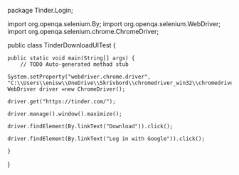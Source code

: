 package Tinder.Login;

import org.openqa.selenium.By;
import org.openqa.selenium.WebDriver;
import org.openqa.selenium.chrome.ChromeDriver;

public class TinderDownloadUITest {

	public static void main(String[] args) {
		// TODO Auto-generated method stub
		
	System.setProperty("webdriver.chrome.driver", "C:\\Users\\enisw\\OneDrive\\Skrivbord\\chromedriver_win32\\chromedriver.exe");
	WebDriver driver =new ChromeDriver();
	
	driver.get("https://tinder.com/");
	
	driver.manage().window().maximize();
	
	driver.findElement(By.linkText("Download")).click();
	
	driver.findElement(By.linkText("Log in with Google")).click();

	}

}
